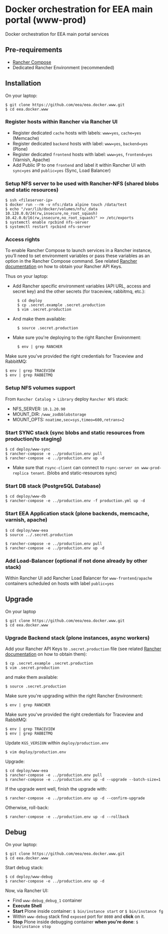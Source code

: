 # Docker orchestration for EEA main portal (www-prod)

Docker orchestration for EEA main portal services

## Pre-requirements

* [Rancher Compose](http://docs.rancher.com/rancher/rancher-compose/)
* Dedicated Rancher Environment (recommended)

## Installation

On your laptop:

    $ git clone https://github.com/eea/eea.docker.www.git
    $ cd eea.docker.www

### Register hosts within Rancher via Rancher UI

* Register dedicated `cache` hosts with labels: `www=yes`, `cache=yes` (Memcache)
* Register dedicated `backend` hosts with label: `www=yes`, `backend=yes` (Plone)
* Register dedicated `frontend` hosts with label: `www=yes`, `frontend=yes` (Varnish, Apache)
* Add Public IP to one `frontend` and label it within Rancher UI with `sync=yes` and `public=yes` (Sync, Load Balancer)

### Setup NFS server to be used with Rancher-NFS (shared blobs and static resources)

    $ ssh <fileserver-ip>
    $ docker run --rm -v nfs:/data alpine touch /data/test
    $ echo "/var/lib/docker/volumes/nfs/_data 10.128.0.0/24(rw,insecure,no_root_squash) 10.42.0.0/16(rw,insecure,no_root_squash)" >> /etc/exports
    $ systemctl enable rpcbind nfs-server
    $ systemctl restart rpcbind nfs-server

### Access rights

To enable Rancher Compose to launch services in a Rancher instance, you’ll need to set environment variables or pass
these variables as an option in the Rancher Compose command.
See related [Rancher documentation](https://docs.rancher.com/rancher/v1.0/en/configuration/api-keys/#adding-environment-api-keys)
on how to obtain your Rancher API Keys.

Thus on your laptop:

* Add Rancher specific environment variables (API URL, access and secret key) and the other secrets (for traceview, rabbitmq, etc.):

        $ cd deploy
        $ cp .secret.example .secret.production
        $ vim .secret.production

* And make them available:

        $ source .secret.production

* Make sure you're deploying to the right Rancher Environment:

        $ env | grep RANCHER

Make sure you've provided the right credentials for Traceview and RabbitMQ:

    $ env | grep TRACEVIEW
    $ env | grep RABBITMQ


### Setup NFS volumes support

From `Rancher Catalog > Library` deploy `Rancher NFS` stack:
* NFS_SERVER: `10.1.20.90`
* MOUNT_DIR: `/www_zodbblobstorage`
* MOUNT_OPTS: `noatime,sec=sys,timeo=600,retrans=2`


### Start SYNC stack (sync blobs and static resources from production/to staging)

    $ cd deploy/www-sync
    $ rancher-compose -e ../production.env pull
    $ rancher-compose -e ../production.env up -d

* Make sure that `rsync-client` can connect to `rsync-server on www-prod-replica tenant`. (blobs and static-resources sync)

### Start DB stack (PostgreSQL Database)

    $ cd deploy/www-db
    $ rancher-compose -e ../production.env -f production.yml up -d

### Start EEA Application stack (plone backends, memcache, varnish, apache)

    $ cd deploy/www-eea
    $ source ../.secret.production

    $ rancher-compose -e ../production.env pull
    $ rancher-compose -e ../production.env up -d

### Add Load-Balancer (optional if not done already by other stack)

Within Rancher UI add Rancher Load Balancer for `www-frontend/apache` containers
scheduled on hosts with label `public=yes`

## Upgrade

On your laptop

    $ git clone https://github.com/eea/eea.docker.www.git
    $ cd eea.docker.www

### Upgrade Backend stack (plone instances, async workers)

Add your Rancher API Keys to `.secret.production` file (see related [Rancher documentation](https://docs.rancher.com/rancher/v1.0/en/configuration/api-keys/#adding-environment-api-keys)
on how to obtain them):

    $ cp .secret.example .secret.production
    $ vim .secret.production

and make them available:

    $ source .secret.production

Make sure you're upgrading within the right Rancher Environment:

    $ env | grep RANCHER

Make sure you've provided the right credentials for Traceview and RabbitMQ:

    $ env | grep TRACEVIEW
    $ env | grep RABBITMQ

Update `KGS_VERSION` within `deploy/production.env`

    $ vim deploy/production.env

Upgrade:

    $ cd deploy/www-eea
    $ rancher-compose -e ../production.env pull
    $ rancher-compose -e ../production.env up -d --upgrade --batch-size=1

If the upgrade went well, finish the upgrade with:

    $ rancher-compose -e ../production.env up -d --confirm-upgrade

Otherwise, roll-back:

    $ rancher-compose -e ../production.env up -d --rollback

## Debug

On your laptop:

    $ git clone https://github.com/eea/eea.docker.www.git
    $ cd eea.docker.www

Start debug stack:

    $ cd deploy/www-debug
    $ rancher-compose -e ../production.env up -d

Now, via Rancher UI:

* Find `www-debug_debug_1` container
* **Execute Shell**
* **Start** Plone inside container: `$ bin/instance start` or `$ bin/instance fg`
* Within `www-debug` stack find `exposed` port for `8080` and **click** on it.
* **Stop** Plone inside debugging container **when you're done**: `$ bin/instance stop`
